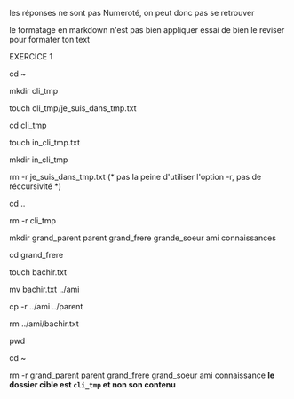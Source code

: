 les réponses ne sont pas Numeroté, on peut donc pas se retrouver

le formatage en markdown n'est pas bien appliquer essai de bien le reviser pour formater ton text

EXERCICE 1
  
  cd ~ 

  mkdir cli_tmp

touch cli_tmp/je_suis_dans_tmp.txt

cd cli_tmp

touch in_cli_tmp.txt

mkdir in_cli_tmp

rm -r je_suis_dans_tmp.txt (* pas la peine d'utiliser l'option -r, pas de réccursivité *)

cd ..

rm -r cli_tmp

mkdir grand_parent parent grand_frere grande_soeur ami connaissances

cd grand_frere

touch bachir.txt

mv bachir.txt ../ami


cp -r ../ami ../parent

rm  ../ami/bachir.txt

pwd

cd ~

rm -r grand_parent parent grand_frere grand_soeur ami connaissance **le dossier cible est `cli_tmp`  et non son contenu**
